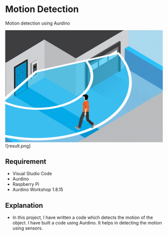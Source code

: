#  Motion Detection

Motion  detection using Aurdino

![result.png](https://github.com/c-bhavya-sree/jarwis1/blob/main/motion%20detector.gif)
![result.png]

## Requirement

- Visual Studio Code
- Aurdino
- Raspberry Pi
- Aurdino Workshop 1.8.15

## Explanation

- In this project, I have written a code which detects the motion of the object. I have built a code using Aurdino. It helps in detecting the motion using sensors.
